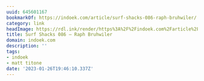```yaml
---
uuid: 645601167
bookmarkOf: https://indoek.com/article/surf-shacks-086-raph-bruhwiler/
category: link
headImage: https://rdl.ink/render/https%3A%2F%2Findoek.com%2Farticle%2Fsurf-shacks-086-raph-bruhwiler%2F
title: Surf Shacks 086 – Raph Bruhwiler
domain: indoek.com
description: ''
tags:
- indoek
- matt titone
date: '2023-01-26T19:46:10.337Z'
---
```



